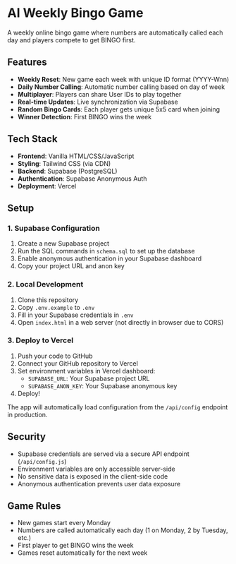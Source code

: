 # AI Weekly Bingo Game

A weekly online bingo game where numbers are automatically called each day and players compete to get BINGO first.

## Features

- **Weekly Reset**: New game each week with unique ID format (YYYY-Wnn)
- **Daily Number Calling**: Automatic number calling based on day of week
- **Multiplayer**: Players can share User IDs to play together
- **Real-time Updates**: Live synchronization via Supabase
- **Random Bingo Cards**: Each player gets unique 5x5 card when joining
- **Winner Detection**: First BINGO wins the week

## Tech Stack

- **Frontend**: Vanilla HTML/CSS/JavaScript
- **Styling**: Tailwind CSS (via CDN)
- **Backend**: Supabase (PostgreSQL)
- **Authentication**: Supabase Anonymous Auth
- **Deployment**: Vercel

## Setup

### 1. Supabase Configuration

1. Create a new Supabase project
2. Run the SQL commands in `schema.sql` to set up the database
3. Enable anonymous authentication in your Supabase dashboard
4. Copy your project URL and anon key

### 2. Local Development

1. Clone this repository
2. Copy `.env.example` to `.env`
3. Fill in your Supabase credentials in `.env`
4. Open `index.html` in a web server (not directly in browser due to CORS)

### 3. Deploy to Vercel

1. Push your code to GitHub
2. Connect your GitHub repository to Vercel
3. Set environment variables in Vercel dashboard:
   - `SUPABASE_URL`: Your Supabase project URL
   - `SUPABASE_ANON_KEY`: Your Supabase anonymous key
4. Deploy!

The app will automatically load configuration from the `/api/config` endpoint in production.

## Security

- Supabase credentials are served via a secure API endpoint (`/api/config.js`)
- Environment variables are only accessible server-side
- No sensitive data is exposed in the client-side code
- Anonymous authentication prevents user data exposure

## Game Rules

- New games start every Monday
- Numbers are called automatically each day (1 on Monday, 2 by Tuesday, etc.)
- First player to get BINGO wins the week
- Games reset automatically for the next week